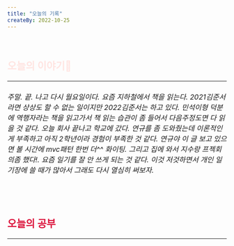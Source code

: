 ```yaml
---
title: "오늘의 기록"
createBy: 2022-10-25
---
```



<br>

<h2 style="font-size:23px; color:#ffe4e1">오늘의 이야기🧧</h2>

--- 

<h6 style="font-size:16.3px;">
주말. 끝. 나고 다시 월요일이다. 요즘 지하철에서 책을 읽는다. 2021김준서라면 상상도 할 수 없는 일이지만 2022김준서는 하고 있다. 민석이형 덕분에 역행자라는 책을 읽고가서 책 읽는 습관이 좀 들어서 다음주정도면 다 읽을 것 같다. 오늘 회사 끝나고 학교에 갔다. 연규를 좀 도와줬는데 이론적인게 부족하고 아직 2학년이라 경험이 부족한 것 같다. 연규야 이 글 보고 있으면 볼 시간에 mvc패턴 한번 더^^ 화이팅. 그리고 집에 와서 지수랑 프젝회의좀 했다!. 요즘 일기를 잘 안 쓰게 되는 것 같다. 이것 저것하면서 개인 일기장에 쓸 때가 많아서 그래도 다시 열심히 써보자. 
</h6>

<h6 style="font-size:16.3px;">
</h6>

<h6 style="font-size:16.3px;">
</h6>

<br>
<h6 style="font-size:16.3px;">
 
</h6>

<h2 style="font-size:23px; color:#dc143c">오늘의 공부</h2>

---

#### 
#### 




<Comment />